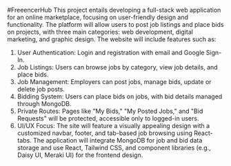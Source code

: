 #FreeencerHub
This project entails developing a full-stack web application for an online marketplace, focusing on user-friendly design and functionality. The platform will allow users to post job listings and place bids on projects, with three main categories: web development, digital marketing, and graphic design. The website will include features such as:

1. User Authentication: Login and registration with email and Google Sign-In.
2. Job Listings: Users can browse jobs by category, view job details, and place bids.
3. Job Management: Employers can post jobs, manage bids, update or delete job posts.
4. Bidding System: Users can place bids on jobs, with bid details managed through MongoDB.
5. Private Routes: Pages like "My Bids," "My Posted Jobs," and "Bid Requests" will be protected, accessible only to logged-in users.
6. UI/UX Focus: The site will feature a visually appealing design with a customized navbar, footer, and tab-based job browsing using React-tabs.
The application will integrate MongoDB for job and bid data storage and use React, Tailwind CSS, and component libraries (e.g., Daisy UI, Meraki UI) for the frontend design.
